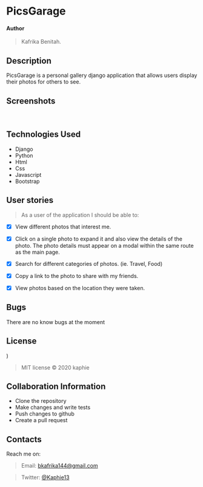 # PicsGarage

#### Author
> Kafrika Benitah.

## Description
PicsGarage is a personal gallery django application that allows users display their photos for others to see.

## Screenshots
<img src=''>
<img src=''>

## Technologies Used
* Django
* Python
* Html
* Css
* Javascript
* Bootstrap


## User stories
>As a user of the application I should be able to:

- [X] View different photos that interest me.
- [X] Click on a single photo to expand it and also view the details of the photo. The photo details must appear on a modal within the same route as the main page.
- [X] Search for different categories of photos. (ie. Travel, Food)
- [X] Copy a link to the photo to share with my friends.
- [X] View photos based on the location they were taken.


## Bugs
There are no know bugs at the moment

## License
)
>MIT license &copy;  2020 kaphie
 
## Collaboration Information
* Clone the repository
* Make changes and write tests
* Push changes to github
* Create a pull request

## Contacts
Reach me on:
>Email:  bkafrika144@gmail.com

>Twitter:  [@Kaphie13](https://twitter.com/kaphie13)

